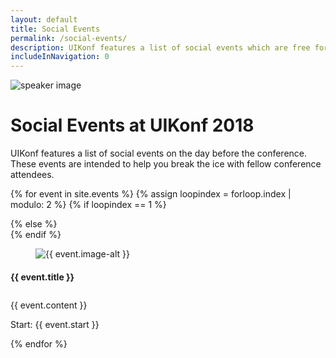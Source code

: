 ```yaml
---
layout: default
title: Social Events
permalink: /social-events/
description: UIKonf features a list of social events which are free for conference attendees
includeInNavigation: 0
---
```


<div class="headerimage uk-position-relative" style="background-image: url({{ site.baseurl }}/static/images/speakers-header-cropped.jpg);" data-uk-parallax="{bg: '-50'}">
  <img class="uk-invisible" src="{{ site.baseurl }}/static/images/speakers-header-cropped.jpg" alt="speaker image">
   <div class="uk-position-cover uk-flex uk-flex-center uk-flex-middle uk-flex-column">
      <div class="teaser-register">
	    <div class="uk-container uk-container-center">
			<div class="uk-grid">
        		<div class="uk-width-1-1">
        			<h1>Social Events at UIKonf 2018</h1>
				</div>
       	 		<div class="uk-width-medium-1-2 uk-text-left">
			 	   <p>UIKonf features a list of social events on the day before the conference. These events are intended to help you break the ice with fellow conference attendees.</p> 
				</div>
			</div>
		</div>
     </div>
   </div>
</div>


{% for event in site.events %}
{% assign loopindex = forloop.index | modulo: 2 %}
  {% if loopindex == 1 %}
  <div class="backshape opposite light-grey">
  {% else %}
  <div class="backshape opposite">
  {% endif %}	
	<div class="wrapper">
		<div class="uk-container uk-container-center uk-margin-large-top">
    		<div class="uk-grid">
	    	<div class="uk-width-medium-1-3 uk-width-small-1-1 uk-width-large-1-3">
      		<a name="{{ event.anchor }}"></a>
			<div class="box">
      			<figure class="uk-overlay uk-overlay-hover"><img src="/static/images/events/{{ event.image }}" alt="{{ event.image-alt }}"> </figure>
		        <div  class="info-box small">
		          <h4>{{ event.title }}</h4>
		        </div>
		      </div>
	      	</div> 
			<div class="uk-width-medium-2-3 uk-width-small-1-1 uk-width-large-2-3" style="padding-top:10px;">
				{{ event.content }}
	       	 	<p>Start: {{ event.start }}</p>
	      	</div>
	  		</div>
		</div>
	</div>
</div>
{% endfor %}

<!-- <div class="straight light-grey">
  <div class="wrapper">
    <div class="uk-container uk-container-center uk-margin-large-top">
        <div class="uk-width-1-1">
        <p>You can register your social event ticket through the confirmation email you received after registering your main conference ticket. </p>
            <p>If you already hold a UIKonf ticket, but haven't received an email to book an event ticket, <a href="mailto:questions@uikonf.com?subject=Social event tickets&body=Hi, I didn't receive the email to book a ticket for the social events. My UIKonf ticket reference is:" target="_blank">please contact us</a> with your booking reference.</p>
        <p>If you would like to guide one of the tours, <a href="mailto:questions@uikonf.com?subject=Social events guide">get in touch with us</a>.</p>
        </div>
    </div>
  </div>
</div> -->

